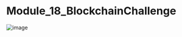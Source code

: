 # Module_18_BlockchainChallenge

![image](https://user-images.githubusercontent.com/109006567/204929265-4b5ed44b-27b6-44f9-9959-4bd3f134b879.png)
